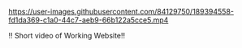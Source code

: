 

https://user-images.githubusercontent.com/84129750/189394558-fd1da369-c1a0-44c7-aeb9-66b122a5cce5.mp4

‼️ Short video of Working Website‼️
